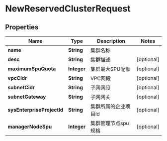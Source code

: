 
# NewReservedClusterRequest

## Properties
Name | Type | Description | Notes
------------ | ------------- | ------------- | -------------
**name** | **String** | 集群名称 | 
**desc** | **String** | 集群描述 |  [optional]
**maximumSpuQuota** | **Integer** | 集群最大SPU配额 |  [optional]
**vpcCidr** | **String** | VPC网段 |  [optional]
**subnetCidr** | **String** | 子网网段 |  [optional]
**subnetGateway** | **String** | 子网网关 |  [optional]
**sysEnterpriseProjectId** | **String** | 集群所属的企业项目id |  [optional]
**managerNodeSpu** | **Integer** | 集群管理节点spu规格 |  [optional]



